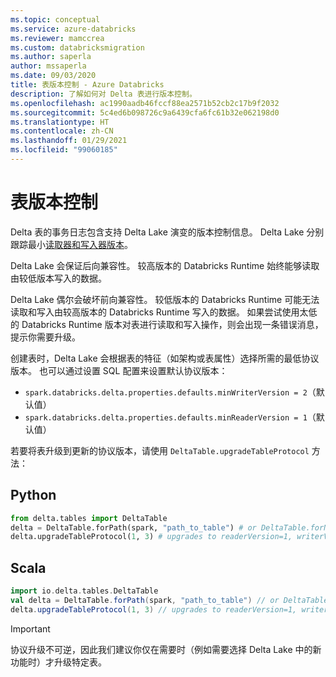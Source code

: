 ```yaml
---
ms.topic: conceptual
ms.service: azure-databricks
ms.reviewer: mamccrea
ms.custom: databricksmigration
ms.author: saperla
author: mssaperla
ms.date: 09/03/2020
title: 表版本控制 - Azure Databricks
description: 了解如何对 Delta 表进行版本控制。
ms.openlocfilehash: ac1990aadb46fccf88ea2571b52cb2c17b9f2032
ms.sourcegitcommit: 5c4ed6b098726c9a6439cfa6fc61b32e062198d0
ms.translationtype: HT
ms.contentlocale: zh-CN
ms.lasthandoff: 01/29/2021
ms.locfileid: "99060185"
---
```

# <a name="table-versioning"></a><a id="table-version"> </a><a id="table-versioning"> </a>表版本控制

Delta 表的事务日志包含支持 Delta Lake 演变的版本控制信息。 Delta Lake 分别跟踪最小[读取器和写入器版本](delta-utility.md#detail-schema)。

Delta Lake 会保证后向兼容性。 较高版本的 Databricks Runtime 始终能够读取由较低版本写入的数据。

Delta Lake 偶尔会破坏前向兼容性。 较低版本的 Databricks Runtime 可能无法读取和写入由较高版本的 Databricks Runtime 写入的数据。 如果尝试使用太低的 Databricks Runtime 版本对表进行读取和写入操作，则会出现一条错误消息，提示你需要升级。

创建表时，Delta Lake 会根据表的特征（如架构或表属性）选择所需的最低协议版本。 也可以通过设置 SQL 配置来设置默认协议版本：

* ``spark.databricks.delta.properties.defaults.minWriterVersion = 2``（默认值）
* ``spark.databricks.delta.properties.defaults.minReaderVersion = 1``（默认值）

若要将表升级到更新的协议版本，请使用 `DeltaTable.upgradeTableProtocol` 方法：

## <a name="python"></a>Python

```python
from delta.tables import DeltaTable
delta = DeltaTable.forPath(spark, "path_to_table") # or DeltaTable.forName
delta.upgradeTableProtocol(1, 3) # upgrades to readerVersion=1, writerVersion=3
```

## <a name="scala"></a>Scala

```scala
import io.delta.tables.DeltaTable
val delta = DeltaTable.forPath(spark, "path_to_table") // or DeltaTable.forName
delta.upgradeTableProtocol(1, 3) // upgrades to readerVersion=1, writerVersion=3
```

> [!IMPORTANT]
>
> 协议升级不可逆，因此我们建议你仅在需要时（例如需要选择 Delta Lake 中的新功能时）才升级特定表。